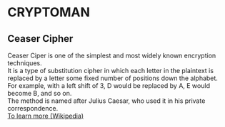 # CRYPTOMAN

## Ceaser Cipher
Ceaser Ciper is one of the simplest and most widely known encryption techniques.</br>
It is a type of substitution cipher in which each letter in the plaintext is replaced by a letter some fixed number of positions down the alphabet.</br>
For example, with a left shift of 3, D would be replaced by A, E would become B, and so on.</br>
The method is named after Julius Caesar, who used it in his private correspondence.</br>
[To learn more (Wikipedia)](https://en.wikipedia.org/wiki/Caesar_cipher)
